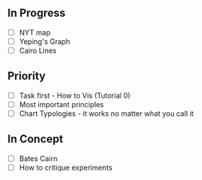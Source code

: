 ## In Progress
- [ ] NYT map
- [ ] Yeping's Graph
- [ ] Cairo Lines

## Priority
- [ ] Task first - How to Vis (Tutorial 0)
- [ ] Most important principles
- [ ] Chart Typologies - it works no matter what you call it

## In Concept
- [ ] Bates Cairn
- [ ] How to critique experiments